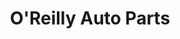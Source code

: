 ---
title: "O'Reilly Auto Parts"
url: /chicago/oreilly-auto-parts-south-cottage-grove-avenue/
shop: Autoteile
---